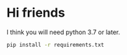 # Hi friends
I think you will need python 3.7 or later.
```bash
pip install -r requirements.txt
```
